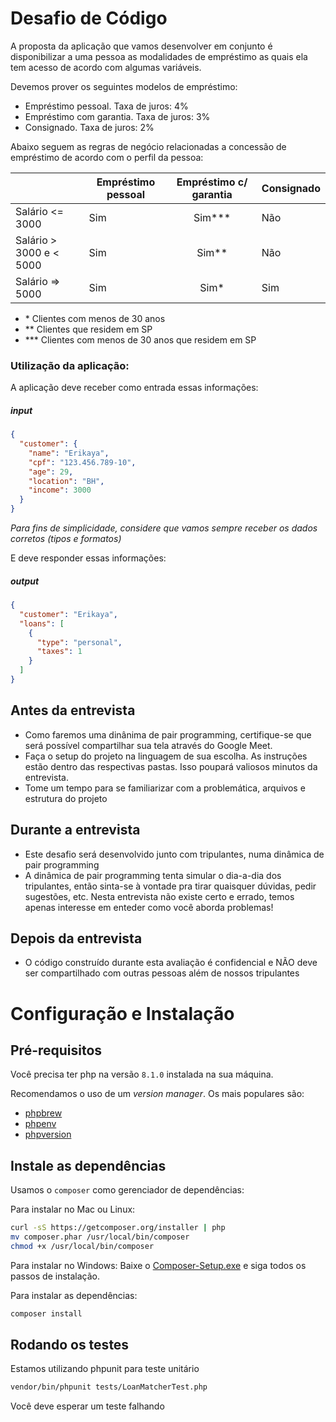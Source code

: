 # Desafio de Código

A proposta da aplicação que vamos desenvolver em conjunto é disponibilizar a uma pessoa as modalidades de empréstimo as quais ela tem acesso de acordo com algumas variáveis.

Devemos prover os seguintes modelos de empréstimo:

- Empréstimo pessoal. Taxa de juros: 4%
- Empréstimo com garantia. Taxa de juros: 3%
- Consignado. Taxa de juros: 2%

Abaixo seguem as regras de negócio relacionadas a concessão de empréstimo de acordo com o perfil da pessoa:

|                          | Empréstimo pessoal | Empréstimo c/ garantia | Consignado |
| ------------------------ | ------------------ | :--------------------: | ---------- |
| Salário <= 3000          | Sim                |       Sim\*\*\*        | Não        |
| Salário > 3000 e < 5000  | Sim                |        Sim\*\*         | Não        |
| Salário => 5000          | Sim                |         Sim\*          | Sim        |

- \* Clientes com menos de 30 anos
- \*\* Clientes que residem em SP
- \*\*\* Clientes com menos de 30 anos que residem em SP

### Utilização da aplicação:

A aplicação deve receber como entrada essas informações:

##### input

```json
{
  "customer": {
    "name": "Erikaya",
    "cpf": "123.456.789-10",
    "age": 29,
    "location": "BH",
    "income": 3000
  }
}
```

_Para fins de simplicidade, considere que vamos sempre receber os dados corretos (tipos e formatos)_

E deve responder essas informações:

##### output

```json
{
  "customer": "Erikaya",
  "loans": [
    {
      "type": "personal",
      "taxes": 1
    }
  ]
}
```

## Antes da entrevista
- Como faremos uma dinânima de pair programming, certifique-se que será possível compartilhar sua tela através do Google Meet.
- Faça o setup do projeto na linguagem de sua escolha. As instruções estão dentro das respectivas pastas. Isso poupará valiosos minutos da entrevista.
- Tome um tempo para se familiarizar com a problemática, arquivos e estrutura do projeto

## Durante a entrevista
- Este desafio será desenvolvido junto com tripulantes, numa dinâmica de pair programming
- A dinâmica de pair programming tenta simular o dia-a-dia dos tripulantes, então sinta-se à vontade pra tirar quaisquer dúvidas, pedir sugestões, etc. Nesta entrevista não existe certo e errado, temos  apenas interesse em enteder como você aborda problemas!

## Depois da entrevista
- O código construído durante esta avaliação é confidencial e NÃO deve ser compartilhado com outras pessoas além de nossos tripulantes

# Configuração e Instalação

## Pré-requisitos
Você precisa ter php na versão `8.1.0` instalada na sua máquina.

Recomendamos o uso de um _version manager_. Os mais populares são:
- [phpbrew](https://github.com/phpbrew/phpbrew) 
- [phpenv](https://github.com/CHH/phpenv)
- [phpversion](https://github.com/wilmoore/php-version)


## Instale as dependências

Usamos o `composer` como gerenciador de dependências:

Para instalar no Mac ou Linux:
```sh
curl -sS https://getcomposer.org/installer | php
mv composer.phar /usr/local/bin/composer
chmod +x /usr/local/bin/composer
```

Para instalar no Windows:
Baixe o [Composer-Setup.exe](https://getcomposer.org/Composer-Setup.exe) e siga todos os passos de instalação.

Para instalar as dependências:

```sh
composer install
```

## Rodando os testes

Estamos utilizando phpunit para teste unitário

```sh
vendor/bin/phpunit tests/LoanMatcherTest.php
```

Você deve esperar um teste falhando
